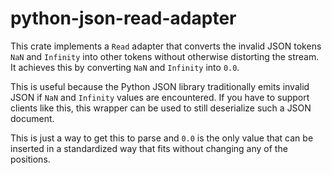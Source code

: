 # python-json-read-adapter

This crate implements a `Read` adapter that converts the invalid JSON
tokens `NaN` and `Infinity` into other tokens without otherwise distorting
the stream.  It achieves this by converting `NaN` and `Infinity` into `0.0`.

This is useful because the Python JSON library traditionally emits invalid
JSON if `NaN` and `Infinity` values are encountered.  If you have to support
clients like this, this wrapper can be used to still deserialize such a
JSON document.

This is just a way to get this to parse and `0.0` is the only value that can
be inserted in a standardized way that fits without changing any of the
positions.
